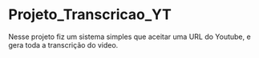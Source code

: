 # Projeto_Transcricao_YT
Nesse projeto fiz um sistema simples que aceitar uma URL do Youtube, e gera toda a transcrição do video.
